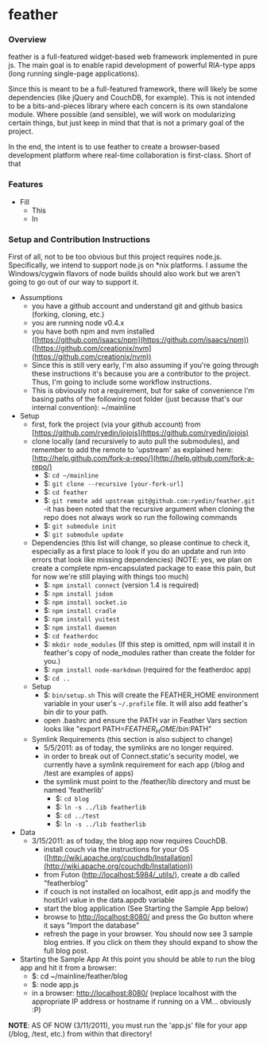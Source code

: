 feather
======

### Overview
feather is a full-featured widget-based web framework implemented in pure js. 
The main goal is to enable rapid development of powerful RIA-type apps (long running single-page applications).

Since this is meant to be a full-featured framework, there will likely be some dependencies (like jQuery and CouchDB, for example). 
This is not intended to be a bits-and-pieces library where each concern is its own standalone module. 
Where possible (and sensible), we will work on modularizing certain things, but just keep in mind that that is not a primary goal of the project.

In the end, the intent is to use feather to create a browser-based development platform where real-time collaboration is first-class.
Short of that

### Features

- Fill
  - This
  - In

### Setup and Contribution Instructions
First of all, not to be too obvious but this project requires node.js. Specifically, we intend to support node.js on *nix platforms.
I assume the Windows/cygwin flavors of node builds should also work but we aren't going to go out of our way to support it.

- Assumptions
  - you have a github account and understand git and github basics (forking, cloning, etc.)
  - you are running node v0.4.x
  - you have both npm and nvm installed ([https://github.com/isaacs/npm](https://github.com/isaacs/npm)) ([https://github.com/creationix/nvm](https://github.com/creationix/nvm))
  - Since this is still very early, I'm also assuming if you're going through these instructions it's because you are a contributor to the project. 
Thus, I'm going to include some workflow instructions.
  - This is obviously not a requirement, but for sake of convenience I'm basing paths of the following root folder (just because that's our internal convention): ~/mainline
- Setup 
  - first, fork the project (via your github account) from [https://github.com/ryedin/jojojs](https://github.com/ryedin/jojojs)
  - clone locally (and recursively to auto pull the submodules), and remember to add the remote to 'upstream' as explained here: [http://help.github.com/fork-a-repo/](http://help.github.com/fork-a-repo/)
    - $: `cd ~/mainline`
    - $: `git clone --recursive [your-fork-url]`
    - $: `cd feather`
    - $: `git remote add upstream git@github.com:ryedin/feather.git`
    -it has been noted that the recursive argument when cloning the repo does not always work so run the following commands
    - $: `git submodule init`
    - $: `git submodule update`
  - Dependencies (this list will change, so please continue to check it, especially as a first place to look if you do an update and run into errors that look like missing dependencies) (NOTE: yes, we plan on create a complete npm-encapsulated package to ease this pain, but for now we're still playing with things too much)
    - $: `npm install connect` (version 1.4 is required)
    - $: `npm install jsdom`
    - $: `npm install socket.io`
    - $: `npm install cradle`
    - $: `npm install yuitest`
    - $: `npm install daemon`
    - $: `cd featherdoc`
    - $: `mkdir node_modules` (If this step is omitted, npm will install it in feather's copy of node_modules rather than create the folder for you.)
    - $: `npm install node-markdown` (required for the featherdoc app)
    - $: `cd ..`
  - Setup
    - $: `bin/setup.sh` This will create the FEATHER_HOME environment variable in your user's `~/.profile` file.  It will also add feather's bin dir to your path.
    - open .bashrc and ensure the PATH var in Feather Vars section looks like "export PATH=$FEATHER_HOME/bin:$PATH"
  - Symlink Requirements (this section is also subject to change)
    - 5/5/2011: as of today, the symlinks are no longer required.
    - in order to break out of Connect.static's security model, we currently have a symlink requirement for each app (/blog and /test are examples of apps)
    - the symlink must point to the /feather/lib directory and must be named 'featherlib'
      - $: `cd blog`
      - $: `ln -s ../lib featherlib`
      - $: `cd ../test`
      - $: `ln -s ../lib featherlib`
- Data
  - 3/15/2011: as of today, the blog app now requires CouchDB.
      - install couch via the instructions for your OS ([http://wiki.apache.org/couchdb/Installation](http://wiki.apache.org/couchdb/Installation))
      - from Futon ([http://localhost:5984/_utils/](http://localhost:5984/_utils/)), create a db called "featherblog"
      - if couch is not installed on localhost, edit app.js and modify the hostUrl value in the data.appdb variable
      - start the blog application (See Starting the Sample App below)
      - browse to [http://localhost:8080/](http://localhost:8080/) and press the Go button where it says "Import the database"
      - refresh the page in your browser.  You should now see 3 sample blog entries.  If you click on them they should expand to show the full blog post.
- Starting the Sample App
At this point you should be able to run the blog app and hit it from a browser:
  - $: cd ~/mainline/feather/blog
  - $: node app.js
  - in a browser: [http://localhost:8080/](http://localhost:8080/)  (replace localhost with the appropriate IP address or hostname if running on a VM... obviously :P)
      
**NOTE**: AS OF NOW (3/11/2011), you must run the 'app.js' file for your app (/blog, /test, etc.) from within that directory!
